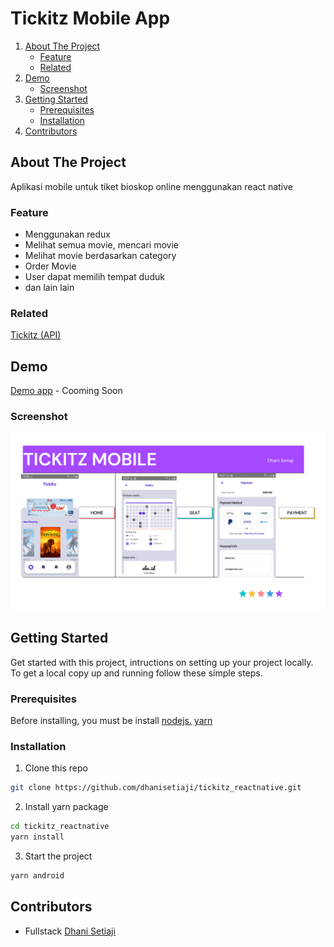 # Tickitz Mobile App
<!-- NAVIGATION -->
<ol>
    <li>
      <a href="#about-the-project">About The Project</a>
      <ul>
        <li><a href="#feature">Feature</a></li>
        <li><a href="#related">Related</a></li>
      </ul>
    </li>
    <li><a href="#demo">Demo</a>
          <ul>
        <li><a href="#screenshot">Screenshot</a></li>
      </ul>
    </li>
    <li>
      <a href="#getting-started">Getting Started</a>
      <ul>
        <li><a href="#prerequisites">Prerequisites</a></li>
        <li><a href="#installation">Installation</a></li>
      </ul>
    </li>
    <li><a href="#contributors">Contributors</a></li>
</ol>
<!-- ABOUT THE PROJECT -->

## About The Project

Aplikasi mobile untuk tiket bioskop online menggunakan react native

### Feature

- Menggunakan redux ​ 
- Melihat semua movie, mencari movie
- Melihat movie berdasarkan category​
- Order Movie​
- User dapat memilih tempat duduk​
- dan lain lain​


### Related

[Tickitz (API)](https://github.com/dhanisetiaji/tickitz-be)

## Demo

[Demo app](###) - Cooming Soon
### Screenshot
<!-- kalau bisa dibuat tabel antara tampilan web dan mobile -->
![landing](https://raw.githubusercontent.com/dhanisetiaji/tickitz_reactnative/master/screenshot/Stop%20Start%20Continue%20Retrospective%20Whiteboard%20in%20Purple%20Basic%20Style.png)

<!-- GETTING STARTED -->
## Getting Started

Get started with this project, intructions on setting up your project locally.<br />
To get a local copy up and running follow these simple steps.
### Prerequisites

Before installing, you must be install [nodejs.](https://nodejs.org) [yarn](https://yarnpkg.com/getting-started/install)
### Installation

1. Clone this repo
 
```sh
git clone https://github.com/dhanisetiaji/tickitz_reactnative.git
```
2. Install yarn package

```sh
cd tickitz_reactnative
yarn install
```

3. Start the project

```sh
yarn android
```

<!-- Contributors -->
## Contributors

- Fullstack [Dhani Setiaji](https://github.com/dhanisetiaji)
